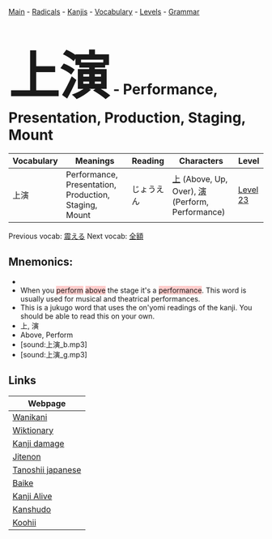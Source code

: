 <style> bigfont {font-size: 100px}</style>
[Main](../README.md) -
[Radicals](../radicals.md) -
[Kanjis](../kanjis.md) -
[Vocabulary](../vocabulary.md) -
[Levels](../levels.md) -
[Grammar](../grammar.md)
# <bigfont> 上演</bigfont> - Performance, Presentation, Production, Staging, Mount 

| Vocabulary | Meanings | Reading | Characters | Level |
| --- | --- | --- | --- | --- |
| 上演 | Performance, Presentation, Production, Staging, Mount | じょうえん |  [上](../kanjis/上.md) (Above, Up, Over), [演](../kanjis/演.md) (Perform, Performance) | [Level 23](../levels/wk_level23.md) |

Previous vocab: [震える](震える.md) Next vocab: [全額](全額.md) 

## Mnemonics:

* 
* When you <span style="background-color:#ffcccb"> perform</span> <span style="background-color:#ffcccb"> above</span> the stage it's a <span style="background-color:#ffcccb"> performance</span>. This word is usually used for musical and theatrical performances.
* This is a jukugo word that uses the on'yomi readings of the kanji. You should be able to read this on your own.
* 上, 演
* Above, Perform
* [sound:上演_b.mp3]
* [sound:上演_g.mp3]


## Links 

| Webpage |
| --- |
| [Wanikani          ](https://www.wanikani.com/kanji/上演) |
| [Wiktionary        ](https://en.wiktionary.org/wiki/上演) |
| [Kanji damage      ](http://www.kanjidamage.com/kanji/search?utf8=✓&q=上演) |
| [Jitenon           ](https://jitenon.com/kanji/上演) |
| [Tanoshii japanese ](https://www.tanoshiijapanese.com/dictionary/kanji.cfm?k=上演) |
| [Baike             ](https://baike.baidu.com/item/上演) |
| [Kanji Alive       ](https://app.kanjialive.com/上演) |
| [Kanshudo          ](https://www.kanshudo.com/searchmn?q=上演) |
| [Koohii            ](https://kanji.koohii.com/study/kanji/上演) |
